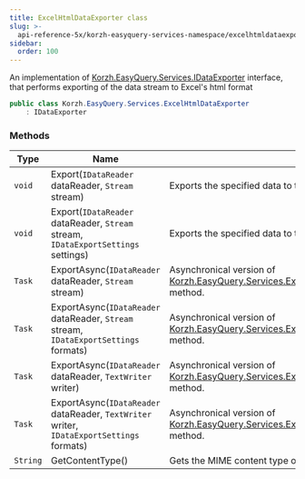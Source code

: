 ```yaml
---
title: ExcelHtmlDataExporter class
slug: >-
  api-reference-5x/korzh-easyquery-services-namespace/excelhtmldataexporter-class
sidebar:
  order: 100
---
```


An implementation of [Korzh.EasyQuery.Services.IDataExporter](///easyquery/docs/api-reference-5x/korzh-easyquery-services-namespace/idataexporter-interface) interface, that performs exporting of the data stream to Excel's html format
```csharp
public class Korzh.EasyQuery.Services.ExcelHtmlDataExporter
    : IDataExporter

```

### Methods

| Type | Name | Description | 
| --- | --- | --- | 
| `void` | Export(`IDataReader` dataReader, `Stream` stream) | Exports the specified data to the stream. | 
| `void` | Export(`IDataReader` dataReader, `Stream` stream, `IDataExportSettings` settings) | Exports the specified data to the stream. | 
| `Task` | ExportAsync(`IDataReader` dataReader, `Stream` stream) | Asynchronical version of [Korzh.EasyQuery.Services.ExcelHtmlDataExporter.Export(System.Data.IDataReader,System.IO.Stream)](///easyquery/docs/api-reference-5x/korzh-easyquery-services-namespace/excelhtmldataexporter-class) method. | 
| `Task` | ExportAsync(`IDataReader` dataReader, `Stream` stream, `IDataExportSettings` formats) | Asynchronical version of [Korzh.EasyQuery.Services.ExcelHtmlDataExporter.Export(System.Data.IDataReader,System.IO.Stream)](///easyquery/docs/api-reference-5x/korzh-easyquery-services-namespace/excelhtmldataexporter-class) method. | 
| `Task` | ExportAsync(`IDataReader` dataReader, `TextWriter` writer) | Asynchronical version of [Korzh.EasyQuery.Services.ExcelHtmlDataExporter.Export(System.Data.IDataReader,System.IO.Stream)](///easyquery/docs/api-reference-5x/korzh-easyquery-services-namespace/excelhtmldataexporter-class) method. | 
| `Task` | ExportAsync(`IDataReader` dataReader, `TextWriter` writer, `IDataExportSettings` formats) | Asynchronical version of [Korzh.EasyQuery.Services.ExcelHtmlDataExporter.Export(System.Data.IDataReader,System.IO.Stream)](///easyquery/docs/api-reference-5x/korzh-easyquery-services-namespace/excelhtmldataexporter-class) method. | 
| `String` | GetContentType() | Gets the MIME content type of the exporting format. |
